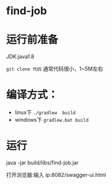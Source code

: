 

# find-job


# 运行前准备

JDK:java1.8

`git clone 代码` 通常代码很小，1~5M左右

# 编译方式：
- linux下  `./gradlew  build`
- windows下 `gradlew.bat build`

# 运行

java  -jar  build/libs/find-job.jar

打开浏览器:输入  ip:8082/swagger-ui.html
